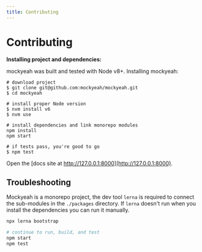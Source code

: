 ```yaml
---
title: Contributing
---
```


# Contributing

**Installing project and dependencies:**

mockyeah was built and tested with Node v8+. Installing mockyeah:

```shell
# download project
$ git clone git@github.com:mockyeah/mockyeah.git
$ cd mockyeah

# install proper Node version
$ nvm install v6
$ nvm use

# install dependencies and link monorepo modules
npm install
npm start

# if tests pass, you're good to go
$ npm test
```

Open the [docs site at http://127.0.0.1:8000](http://127.0.0.1:8000).

## Troubleshooting

Mockyeah is a monorepo project, the dev tool `lerna` is required to connect the sub-modules in the `./packages` directory. If `lerna` doesn't run when you install the dependencies you can run it manually.

```sh
npx lerna bootstrap

# continue to run, build, and test
npm start
npm test
```
